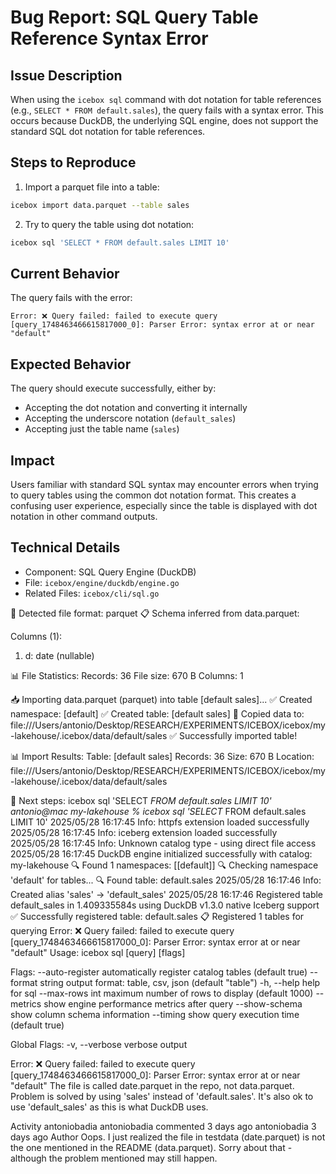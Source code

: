 # Bug Report: SQL Query Table Reference Syntax Error

## Issue Description

When using the `icebox sql` command with dot notation for table references (e.g., `SELECT * FROM default.sales`), the query fails with a syntax error. This occurs because DuckDB, the underlying SQL engine, does not support the standard SQL dot notation for table references.

## Steps to Reproduce

1. Import a parquet file into a table:

```bash
icebox import data.parquet --table sales
```

2. Try to query the table using dot notation:

```bash
icebox sql 'SELECT * FROM default.sales LIMIT 10'
```

## Current Behavior

The query fails with the error:

```
Error: ❌ Query failed: failed to execute query [query_1748463466615817000_0]: Parser Error: syntax error at or near "default"
```

## Expected Behavior

The query should execute successfully, either by:

- Accepting the dot notation and converting it internally
- Accepting the underscore notation (`default_sales`)
- Accepting just the table name (`sales`)

## Impact

Users familiar with standard SQL syntax may encounter errors when trying to query tables using the common dot notation format. This creates a confusing user experience, especially since the table is displayed with dot notation in other command outputs.

## Technical Details

- Component: SQL Query Engine (DuckDB)
- File: `icebox/engine/duckdb/engine.go`
- Related Files: `icebox/cli/sql.go`

📁 Detected file format: parquet
📋 Schema inferred from data.parquet:

Columns (1):

1. d: date (nullable)

📊 File Statistics:
Records: 36
File size: 670 B
Columns: 1

📥 Importing data.parquet (parquet) into table [default sales]...
✅ Created namespace: [default]
✅ Created table: [default sales]
📁 Copied data to: file:///Users/antonio/Desktop/RESEARCH/EXPERIMENTS/ICEBOX/icebox/my-lakehouse/.icebox/data/default/sales
✅ Successfully imported table!

📊 Import Results:
Table: [default sales]
Records: 36
Size: 670 B
Location: file:///Users/antonio/Desktop/RESEARCH/EXPERIMENTS/ICEBOX/icebox/my-lakehouse/.icebox/data/default/sales

🚀 Next steps:
icebox sql 'SELECT *FROM default.sales LIMIT 10'
antonio@mac my-lakehouse % icebox sql 'SELECT* FROM default.sales LIMIT 10'
2025/05/28 16:17:45 Info: httpfs extension loaded successfully
2025/05/28 16:17:45 Info: iceberg extension loaded successfully
2025/05/28 16:17:45 Info: Unknown catalog type - using direct file access
2025/05/28 16:17:45 DuckDB engine initialized successfully with catalog: my-lakehouse
🔍 Found 1 namespaces: [[default]]
🔍 Checking namespace 'default' for tables...
🔍 Found table: default.sales
2025/05/28 16:17:46 Info: Created alias 'sales' -> 'default_sales'
2025/05/28 16:17:46 Registered table default_sales in 1.409335584s using DuckDB v1.3.0 native Iceberg support
✅ Successfully registered table: default.sales
📋 Registered 1 tables for querying
Error: ❌ Query failed: failed to execute query [query_1748463466615817000_0]: Parser Error: syntax error at or near "default"
Usage:
icebox sql [query] [flags]

Flags:
--auto-register automatically register catalog tables (default true)
--format string output format: table, csv, json (default "table")
-h, --help help for sql
--max-rows int maximum number of rows to display (default 1000)
--metrics show engine performance metrics after query
--show-schema show column schema information
--timing show query execution time (default true)

Global Flags:
-v, --verbose verbose output

Error: ❌ Query failed: failed to execute query [query_1748463466615817000_0]: Parser Error: syntax error at or near "default"
The file is called date.parquet in the repo, not data.parquet.
Problem is solved by using 'sales' instead of 'default.sales'. It's also ok to use 'default_sales' as this is what DuckDB uses.

Activity
antoniobadia
antoniobadia commented 3 days ago
antoniobadia
3 days ago
Author
Oops. I just realized the file in testdata (date.parquet) is not the one mentioned in the README (data.parquet). Sorry about that -although the problem mentioned may still happen.

